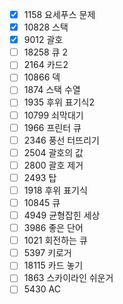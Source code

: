 - [X] 1158	요세푸스 문제  
- [X] 10828	스택  
- [X] 9012	괄호  
- [ ] 18258	큐 2  
- [ ] 2164	카드2  
- [ ] 10866	덱  
- [ ] 1874	스택 수열		
- [ ] 1935	후위 표기식2
- [ ] 10799	쇠막대기		
- [ ] 1966	프린터 큐		
- [ ] 2346	풍선 터뜨리기		
- [ ] 2504	괄호의 값		
- [ ] 2800	괄호 제거		
- [ ] 2493	탑
- [ ] 1918	후위 표기식
- [ ] 10845	큐		
- [ ] 4949	균형잡힌 세상		
- [ ] 3986	좋은 단어		
- [ ] 1021	회전하는 큐		
- [ ] 5397	키로거
- [ ] 18115	카드 놓기		
- [ ] 1863	스카이라인 쉬운거		
- [ ] 5430	AC	